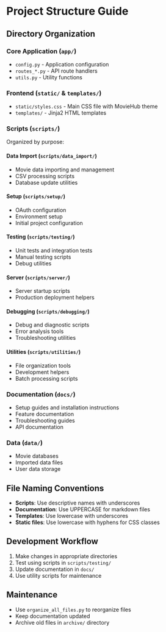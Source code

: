 # Project Structure Guide

## Directory Organization

### Core Application (`app/`)
- `config.py` - Application configuration
- `routes_*.py` - API route handlers
- `utils.py` - Utility functions

### Frontend (`static/` & `templates/`)
- `static/styles.css` - Main CSS file with MovieHub theme
- `templates/` - Jinja2 HTML templates

### Scripts (`scripts/`)
Organized by purpose:

#### Data Import (`scripts/data_import/`)
- Movie data importing and management
- CSV processing scripts
- Database update utilities

#### Setup (`scripts/setup/`)
- OAuth configuration
- Environment setup
- Initial project configuration

#### Testing (`scripts/testing/`)
- Unit tests and integration tests
- Manual testing scripts
- Debug utilities

#### Server (`scripts/server/`)
- Server startup scripts
- Production deployment helpers

#### Debugging (`scripts/debugging/`)
- Debug and diagnostic scripts
- Error analysis tools
- Troubleshooting utilities

#### Utilities (`scripts/utilities/`)
- File organization tools
- Development helpers
- Batch processing scripts

### Documentation (`docs/`)
- Setup guides and installation instructions
- Feature documentation
- Troubleshooting guides
- API documentation

### Data (`data/`)
- Movie databases
- Imported data files
- User data storage

## File Naming Conventions

- **Scripts**: Use descriptive names with underscores
- **Documentation**: Use UPPERCASE for markdown files
- **Templates**: Use lowercase with underscores
- **Static files**: Use lowercase with hyphens for CSS classes

## Development Workflow

1. Make changes in appropriate directories
2. Test using scripts in `scripts/testing/`
3. Update documentation in `docs/`
4. Use utility scripts for maintenance

## Maintenance

- Use `organize_all_files.py` to reorganize files
- Keep documentation updated
- Archive old files in `archive/` directory
